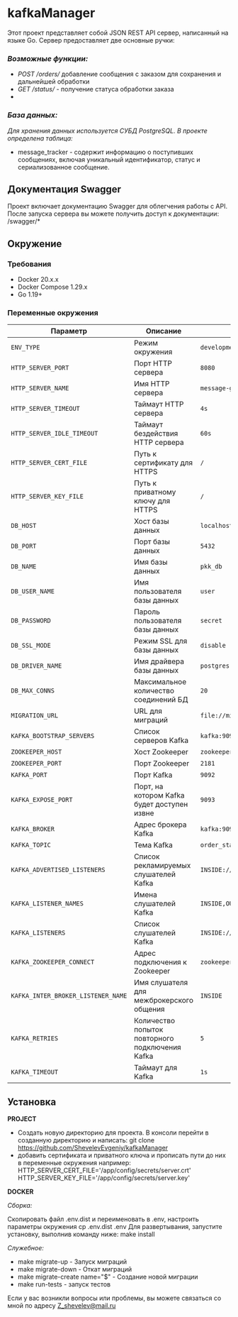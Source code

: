 # kafkaManager

Этот проект представляет собой JSON REST API сервер, написанный на языке Go. Сервер предоставляет две основные ручки:

### *Возможные функции:*
- *POST /orders/*
добавление сообщения с заказом для сохранения и дальнейшей обработки
- *GET /status/* - получение статуса обработки заказа
- 
### *База данных:*

*Для хранения данных используется СУБД PostgreSQL. В проекте определена таблица:*
- message_tracker - содержит информацию о поступивших сообщениях, включая уникальный идентификатор, статус и сериализованное сообщение.

## Документация Swagger

Проект включает документацию Swagger для облегчения работы с API. После запуска сервера вы можете получить доступ к документации: /swagger/*

## Окружение

### Требования
- Docker 20.x.x
- Docker Compose 1.29.x
- Go 1.19+

### Переменные окружения

| Параметр                           | Описание                                               | Значение по умолчанию                          |
|------------------------------------|--------------------------------------------------------|------------------------------------------------|
| `ENV_TYPE`                         | Режим окружения                                        | `development`                                  |
| `HTTP_SERVER_PORT`                 | Порт HTTP сервера                                      | `8080`                                         |
| `HTTP_SERVER_NAME`                 | Имя HTTP сервера                                       | `message-gio`                                  |
| `HTTP_SERVER_TIMEOUT`              | Таймаут HTTP сервера                                   | `4s`                                           |
| `HTTP_SERVER_IDLE_TIMEOUT`         | Таймаут бездействия HTTP сервера                       | `60s`                                          |
| `HTTP_SERVER_CERT_FILE`            | Путь к сертификату для HTTPS                           | `/`                                            |
| `HTTP_SERVER_KEY_FILE`             | Путь к приватному ключу для HTTPS                      | `/`                                            |
| `DB_HOST`                          | Хост базы данных                                       | `localhost`                                    |
| `DB_PORT`                          | Порт базы данных                                       | `5432`                                         |
| `DB_NAME`                          | Имя базы данных                                        | `pkk_db`                                       |
| `DB_USER_NAME`                     | Имя пользователя базы данных                           | `user`                                         |
| `DB_PASSWORD`                      | Пароль пользователя базы данных                        | `secret`                                       |
| `DB_SSL_MODE`                      | Режим SSL для базы данных                              | `disable`                                      |
| `DB_DRIVER_NAME`                   | Имя драйвера базы данных                               | `postgres`                                     |
| `DB_MAX_CONNS`                     | Максимальное количество соединений БД                  | `20`                                           |
| `MIGRATION_URL`                    | URL для миграций                                       | `file://migrations`                            |
| `KAFKA_BOOTSTRAP_SERVERS`          | Список серверов Kafka                                  | `kafka:9092`                                   |
| `ZOOKEEPER_HOST`                   | Хост Zookeeper                                         | `zookeeper`                                    |
| `ZOOKEEPER_PORT`                   | Порт Zookeeper                                         | `2181`                                         |
| `KAFKA_PORT`                       | Порт Kafka                                             | `9092`                                         |
| `KAFKA_EXPOSE_PORT`                | Порт, на котором Kafka будет доступен извне            | `9093`                                         |
| `KAFKA_BROKER`                     | Адрес брокера Kafka                                    | `kafka:9092`                                   |
| `KAFKA_TOPIC`                      | Тема Kafka                                             | `order_status`                                 |
| `KAFKA_ADVERTISED_LISTENERS`       | Список рекламируемых слушателей Kafka                  | `INSIDE://kafka:9093,OUTSIDE://kafka:9092`     |
| `KAFKA_LISTENER_NAMES`             | Имена слушателей Kafka                                 | `INSIDE,OUTSIDE`                               |
| `KAFKA_LISTENERS`                  | Список слушателей Kafka                                | `INSIDE://0.0.0.0:9093,OUTSIDE://0.0.0.0:9092` |
| `KAFKA_ZOOKEEPER_CONNECT`          | Адрес подключения к Zookeeper                          | `zookeeper:2181`                               |
| `KAFKA_INTER_BROKER_LISTENER_NAME` | Имя слушателя для межброкерского общения               | `INSIDE`                                       |
| `KAFKA_RETRIES`                    | Количество попыток повторного подключения Kafka        | `5`                                            |
| `KAFKA_TIMEOUT`                    | Таймаут для Kafka                                      | `1s`                                           |


## Установка

**PROJECT**

- Создать новую директорию для проекта. В консоли перейти в созданную директорию и написать: git clone https://github.com/ShevelevEvgeniy/kafkaManager
- добавить сертификата и приватного ключа и прописать пути до них в переменные окружения например: HTTP_SERVER_CERT_FILE='/app/config/secrets/server.crt'
  HTTP_SERVER_KEY_FILE='/app/config/secrets/server.key'

**DOCKER**

*Сборка:*

Скопировать файл .env.dist и переименовать в .env, настроить параметры окружения cp .env.dist .env
Для развертывания, запустите установку, выполнив команду ниже: make install

*Служебное:*
- make migrate-up - Запуск миграций
- make migrate-down - Откат миграций
- make migrate-create name="$" - Создание новой миграции
- make run-tests - запуск тестов

Если у вас возникли вопросы или проблемы, вы можете связаться со мной по адресу Z_shevelev@mail.ru